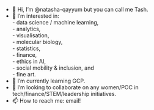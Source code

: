 - 👋 Hi, I’m @natasha-qayyum but you can call me Tash.
- 👀 I’m interested in: <br>
          - data science / machine learning, <br>
          - analytics, <br>
          - visualisation, <br>
          - molecular biology, <br>
          - statistics, <br>
          - finance, <br>
          - ethics in AI, <br>
          - social mobility & inclusion, and <br>
          - fine art. <br>
- 🌱 I’m currently learning GCP.
- 💞️ I’m looking to collaborate on any women/POC in tech/finance/STEM/leadership initiatives.
- 📫 How to reach me: email!

